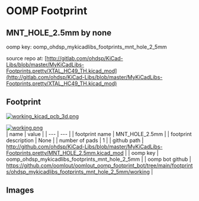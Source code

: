 # OOMP Footprint  
## MNT_HOLE_2.5mm  by none  
  
oomp key: oomp_ohdsp_mykicadlibs_footprints_mnt_hole_2_5mm  
  
source repo at: [http://gitlab.com/ohdsp/KiCad-Libs/blob/master/MyKiCadLibs-Footprints.pretty/XTAL_HC49_TH.kicad_mod](http://gitlab.com/ohdsp/KiCad-Libs/blob/master/MyKiCadLibs-Footprints.pretty/XTAL_HC49_TH.kicad_mod)  
## Footprint  
  
[![working_kicad_pcb_3d.png](working_kicad_pcb_3d_600.png)](working_kicad_pcb_3d.png)  
  
[![working.png](working_600.png)](working.png)  
| name | value | 
| --- | --- | 
| footprint name | MNT_HOLE_2.5mm | 
| footprint description | None | 
| number of pads | 1 | 
| github path | http://github.com/ohdsp/KiCad-Libs/blob/master/MyKiCadLibs-Footprints.pretty/MNT_HOLE_2.5mm.kicad_mod | 
| oomp key | oomp_ohdsp_mykicadlibs_footprints_mnt_hole_2_5mm | 
| oomp bot github | https://github.com/oomlout/oomlout_oomp_footprint_bot/tree/main/footprints/ohdsp_mykicadlibs_footprints_mnt_hole_2_5mm/working | 
## Images  
